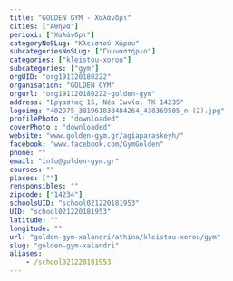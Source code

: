 ```yaml
---
title: "GOLDEN GYM - Χαλάνδρι"
cities: ["Αθήνα"]
perioxi: ["Χαλάνδρι"]
categoryNoSLug: "Κλειστού Χώρου"
subcategoriesNoSLug: ["Γυμναστήριο"]
categories: ["kleistou-xorou"]
subcategories: ["gym"]
orgUID: "org191120180222"
organisation: "GOLDEN GYM"
orgurl: "org191120180222-golden-gym"
address: "Εργασίας 15, Νέα Ιωνία, ΤΚ 14235"
logoimg: "402975_381961838484264_438369505_n (2).jpg"
profilePhoto : "downloaded"
coverPhoto : "downloaded"
website: "www.golden-gym.gr/agiaparaskeyh/"
facebook: "www.facebook.com/GymGolden"
phone: ""
email: "info@golden-gym.gr"
courses: ""
places: [""]
rensponsibles: ""
zipcode: ["14234"]
schoolsUID: "school021220181953"
UID: "school021220181953"
latitude: ""
longitude: ""
url: "golden-gym-xalandri/athina/kleistou-xorou/gym"
slug: "golden-gym-xalandri"
aliases:
    - /school021220181953
---
```





